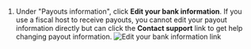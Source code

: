 1. Under "Payouts information", click **Edit your bank information**. If you use a fiscal host to receive payouts, you cannot edit your payout information directly but can click the **Contact support** link to get help changing payout information.
   ![Edit your bank information link](/assets/images/help/sponsors/edit-bank-info.png)
